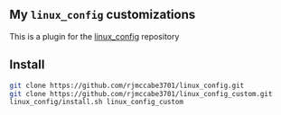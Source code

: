 ## My ``linux_config`` customizations

This is a plugin for the [linux_config](https://github.com/rjmccabe3701/linux_config) repository

## Install

```bash
git clone https://github.com/rjmccabe3701/linux_config.git
git clone https://github.com/rjmccabe3701/linux_config_custom.git
linux_config/install.sh linux_config_custom
```
